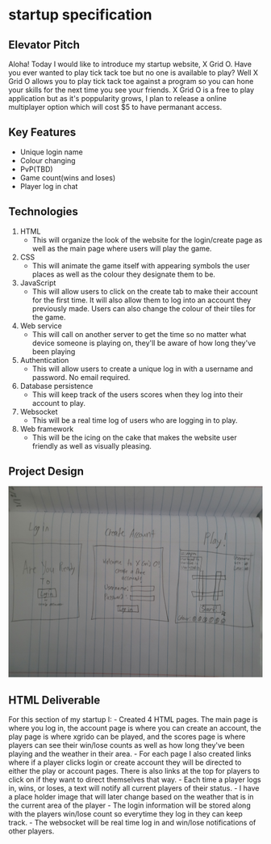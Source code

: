 # startup specification
## Elevator Pitch
Aloha! Today I would like to introduce my startup website, X Grid O. Have you ever wanted to play tick tack toe but no one is available to play? Well X Grid O allows you to play tick tack toe against a program so you can hone your skills for the next time you see your friends. X Grid O is a free to play application but as it's poppularity grows, I plan to release a online multiplayer option which will cost $5 to have permanant access.

## Key Features
- Unique login name
- Colour changing 
- PvP(TBD)
- Game count(wins and loses)
- Player log in chat

## Technologies 
1. HTML
    - This will organize the look of the website for the login/create page as well as the main page where users will play the game.
2. CSS
    - This will animate the game itself with appearing symbols the user places as well as the colour they designate them to be.
3. JavaScript
    - This will allow users to click on the create tab to make their account for the first time. It will also allow them to log into an account they previously made. Users can also change the colour of their tiles for the game.
4. Web service
    - This will call on another server to get the time so no matter what device someone is playing on, they'll be aware of how long they've been playing
5. Authentication
    - This will allow users to create a unique log in with a username and password. No email required.
6. Database persistence
    - This will keep track of the users scores when they log into their account to play.
7. Websocket
    - This will be a real time log of users who are logging in to play.
8. Web framework
    - This will be the icing on the cake that makes the website user friendly as well as visually pleasing.

## Project Design
![Alt text](20240115_115735.jpg)

## HTML Deliverable
For this section of my startup I:
    - Created 4 HTML pages. The main page is where you log in, the account page is where you can create an account, the play page is where xgrido can be played, and the scores page is where players can see their win/lose counts as well as how long they've been playing and the weather in their area.
    - For each page I also created links where if a player clicks login or create account they will be directed to either the play or account pages. There is also links at the top for players to click on if they want to direct themselves that way.
    - Each time a player logs in, wins, or loses, a text will notify all current players of their status.
    - I have a place holder image that will later change based on the weather that is in the current area of the player
    - The login information will be stored along with the players win/lose count so everytime they log in they can keep track.
    - The websocket will be real time log in and win/lose notifications of other players.
    